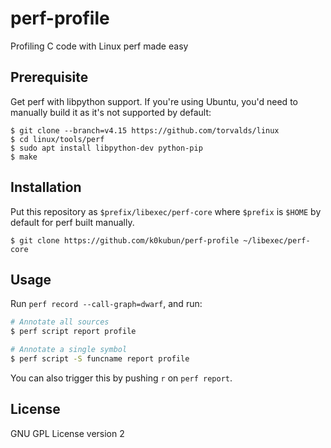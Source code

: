 # perf-profile

Profiling C code with Linux perf made easy

## Prerequisite

Get perf with libpython support.
If you're using Ubuntu, you'd need to manually build it as it's not supported by default:

```
$ git clone --branch=v4.15 https://github.com/torvalds/linux
$ cd linux/tools/perf
$ sudo apt install libpython-dev python-pip
$ make
```

## Installation

Put this repository as `$prefix/libexec/perf-core` where `$prefix` is `$HOME` by default for perf built manually.

```
$ git clone https://github.com/k0kubun/perf-profile ~/libexec/perf-core
```

## Usage

Run `perf record --call-graph=dwarf`, and run:

```bash
# Annotate all sources
$ perf script report profile

# Annotate a single symbol
$ perf script -S funcname report profile
```

You can also trigger this by pushing `r` on `perf report`.

## License

GNU GPL License version 2
